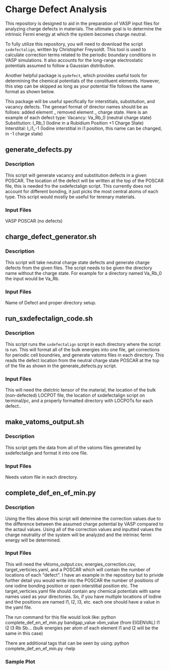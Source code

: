 # Charge Defect Analysis

This repository is designed to aid in the preparation of VASP input files for analyzing charge defects in materials. The ultimate goal is to determine the intrinsic Fermi energy at which the system becomes charge neutral.

To fully utilize this repository, you will need to download the script `sxdefectalign`, written by Christopher Freysoldt. This tool is used to calculate correction terms related to the periodic boundary conditions in VASP simulations. It also accounts for the long-range electrostatic potentials assumed to follow a Gaussian distribution.

Another helpful package is `pydefect`, which provides useful tools for determining the chemical potentials of the constituent elements. However, this step can be skipped as long as your potential file follows the same format as shown below.

This package will be useful specifically for interstitials, substitution, and vacancy defects. The genearl format of director names should be as folloes:
added element _ removed element _ charge state.
Here is an example of each defect type:
Vacancy: Va_Rb_0 (neutral charge state)
Substitution: I_Rb_1 (Iodine in a Rubidium Position +1 Charge State)
Interstital: I_i1_-1 (Iodine interstitial in i1 position, this name can be changed, in -1 charge state)

## generate_defects.py
### Description
This script will generate vacancy and substitution defects in a given POSCAR. The location of the defect will be written at the top of the POSCAR file, this is needed fro the sxdefectalign script. This currently does not account for different bonding, it just picks the most central atoms of each type. This script would mostly be useful for terenary materials.
### Input Files
VASP POSCAR (no defects)
## charge_defect_generator.sh
### Description
This script will take neutral charge state defects and generate charge defects from the given files. The script needs to be given the directory name without the charge state. For example for a directory named Va_Rb_0 the input would be Va_Rb. 
### Input Files
Name of Defect and proper directory setup.
## run_sxdefectalign_code.sh
### Description
This script runs the `sxdefectalign` script in each directory where the script is run. This will format all of the bulk energies into one file, get corrections for periodic cell boundries, and generate vatoms files in each directory. This reads the defect location from the neutral charge state POSCAR at the top of the file as shown in the generate_defects.py script.
### Input Files
This will need the dielctric tensor of the material, the location of the bulk (non-defected) LOCPOT file, the location of sxdefectalign script on terminal/pc, and a properly formatted directory with LOCPOTs for each defect..
## make_vatoms_output.sh
### Description
This script gets the data from all of the vatoms files generated by sxdefectalign and format it into one file. 
### Input Files
Needs vatom file in each directory.
## complete_def_en_ef_min.py
### Description
Using the files above this script will determine the correction values due to the difference between the assumed charge potential by VASP compared to the actaul values. Using all of the correction values and inputted values the charge neutrality of the system will be analyzed and the intrinisc fermi energy will be determined.
### Input Files
This will need the vAtoms_output.csv, energies_correction.csv, target_verticies.yaml, and a POSCAR which will contain the number of locations of each "defect". I have an example in the repository but to privide further detail you would write into the POSCAR the number of positions of one iodine bonding position or open interstitial position etc. The target_verticies.yaml file should contain any chemical potentials with same names used as your directories. So, if you have multiple locations of Iodine and the positions are named I1, I2, I3, etc. each one should have a value in the yaml file.

The run command for this file would look like:
python complete_def_en_ef_min.py bandgap_value vbm_value (from EIGENVAL) I1 I2 I3 Rb Sb... (bulk energies per atom of each element I1 and I2 will be the same in this case)

There are additional tags that can be seen by using:
python complete_def_en_ef_min.py -help
### Sample Plot

